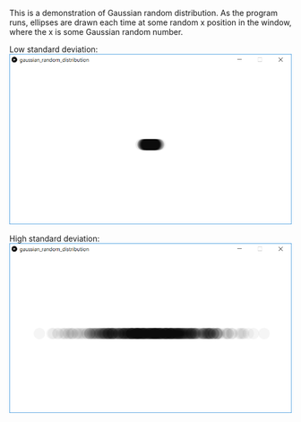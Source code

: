This is a demonstration of Gaussian random distribution. As the program runs, ellipses are drawn each time at some random x position in the window, where the x is some Gaussian random number.

Low standard deviation:  
![screenshot](gaussian_random_distribution_1.png)

High standard deviation:  
![screenshot](gaussian_random_distribution_2.png)